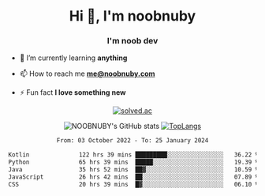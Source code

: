 <h1 align="center">Hi 👋, I'm noobnuby</h1>
<h3 align="center">I'm noob dev</h3>

- 🌱 I’m currently learning **anything**

- 📫 How to reach me **me@noobnuby.com**

- ⚡ Fun fact **I love something new**

<div align="center">
  
[![solved.ac](https://solvedac-cards-starcea.paring.moe/profile/noobnuby)](https://solved.ac/profile/noobnuby)

<div>
<div align="center">

![NOOBNUBY's GitHub stats](https://github-readme-stats.vercel.app/api?username=NOOBNUBY&show_icons=true&theme=dark)
[![TopLangs](https://github-readme-stats.vercel.app/api/top-langs/?username=NOOBNUBY&layout=compact&theme=dark)](https://github.com/anuraghazra/github-readme-stats)

</div>

<!--START_SECTION:waka-->

```txt
From: 03 October 2022 - To: 25 January 2024

Kotlin              122 hrs 39 mins █████████░░░░░░░░░░░░░░░░   36.22 %
Python              65 hrs 39 mins  █████░░░░░░░░░░░░░░░░░░░░   19.39 %
Java                35 hrs 52 mins  ██▓░░░░░░░░░░░░░░░░░░░░░░   10.59 %
JavaScript          26 hrs 42 mins  ██░░░░░░░░░░░░░░░░░░░░░░░   07.89 %
CSS                 20 hrs 39 mins  █▓░░░░░░░░░░░░░░░░░░░░░░░   06.10 %
```

<!--END_SECTION:waka-->
